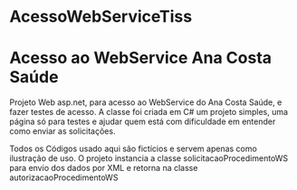 # AcessoWebServiceTiss
<h1>Acesso ao WebService Ana Costa Saúde</h1>

Projeto Web asp.net, para acesso ao WebService do Ana Costa Saúde,
e fazer testes de acesso.
A classe foi criada em C# um projeto simples, uma página só para testes
e ajudar quem está com dificuldade em entender como enviar as solicitações.

Todos os Códigos usado aqui são fictícios e servem apenas como ilustração de uso.
O projeto instancia a classe solicitacaoProcedimentoWS para envio dos dados por XML
e retorna na classe autorizacaoProcedimentoWS
